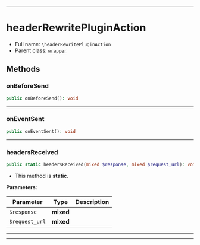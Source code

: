 ***

# headerRewritePluginAction





* Full name: `\headerRewritePluginAction`
* Parent class: [`wrapper`](./yxorP/inc/wrapper.md)




## Methods


### onBeforeSend



```php
public onBeforeSend(): void
```











***

### onEventSent



```php
public onEventSent(): void
```











***

### headersReceived



```php
public static headersReceived(mixed $response, mixed $request_url): void
```



* This method is **static**.




**Parameters:**

| Parameter | Type | Description |
|-----------|------|-------------|
| `$response` | **mixed** |  |
| `$request_url` | **mixed** |  |




***


***

